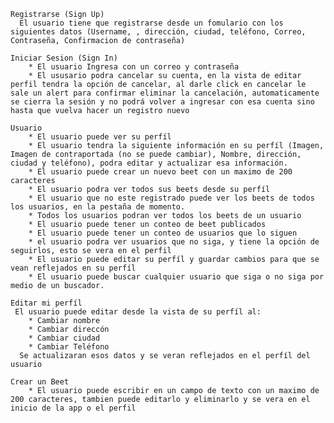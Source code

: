     Registrarse (Sign Up)
      El usuario tiene que registrarse desde un fomulario con los siguientes datos (Username, , dirección, ciudad, teléfono, Correo, Contraseña, Confirmacion de contraseña)

    Iniciar Sesion (Sign In)
        * El usuario Ingresa con un correo y contraseña
        * El ususario podra cancelar su cuenta, en la vista de editar perfil tendra la opción de cancelar, al darle click en cancelar le sale un alert para confirmar eliminar la cancelación, automaticamente se cierra la sesión y no podrá volver a ingresar con esa cuenta sino hasta que vuelva hacer un registro nuevo

    Usuario
        * El usuario puede ver su perfíl
        * El usuario tendra la siguiente información en su perfíl (Imagen, Imagen de contraportada (no se puede cambiar), Nombre, dirección, ciudad y teléfono), podra editar y actualizar esa información.
        * El usuario puede crear un nuevo beet con un maximo de 200 caracteres
        * El usuario podra ver todos sus beets desde su perfíl
        * El usuario que no este registrado puede ver los beets de todos los usuarios, en la pestaña de momento.
        * Todos los usuarios podran ver todos los beets de un usuario
        * El usuario puede tener un conteo de beet publicados
        * El usuario puede tener un conteo de usuarios que lo siguen
        * el usuario podra ver usuarios que no siga, y tiene la opción de seguirlos, esto se vera en el perfil
        * El usuario puede editar su perfíl y guardar cambios para que se vean reflejados en su perfíl
        * El usuario puede buscar cualquier usuario que siga o no siga por medio de un buscador.

    Editar mi perfíl
     El usuario puede editar desde la vista de su perfíl al:
        * Cambiar nombre
        * Cambiar direccón
        * Cambiar ciudad
        * Cambiar Teléfono
      Se actualizaran esos datos y se veran reflejados en el perfíl del usuario

    Crear un Beet
        * El usuario puede escribir en un campo de texto con un maximo de 200 caracteres, tambien puede editarlo y eliminarlo y se vera en el inicio de la app o el perfil
